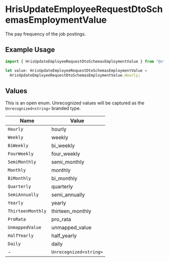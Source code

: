 # HrisUpdateEmployeeRequestDtoSchemasEmploymentValue

The pay frequency of the job postings.

## Example Usage

```typescript
import { HrisUpdateEmployeeRequestDtoSchemasEmploymentValue } from "@stackone/stackone-client-ts/sdk/models/shared";

let value: HrisUpdateEmployeeRequestDtoSchemasEmploymentValue =
  HrisUpdateEmployeeRequestDtoSchemasEmploymentValue.Hourly;
```

## Values

This is an open enum. Unrecognized values will be captured as the `Unrecognized<string>` branded type.

| Name                   | Value                  |
| ---------------------- | ---------------------- |
| `Hourly`               | hourly                 |
| `Weekly`               | weekly                 |
| `BiWeekly`             | bi_weekly              |
| `FourWeekly`           | four_weekly            |
| `SemiMonthly`          | semi_monthly           |
| `Monthly`              | monthly                |
| `BiMonthly`            | bi_monthly             |
| `Quarterly`            | quarterly              |
| `SemiAnnually`         | semi_annually          |
| `Yearly`               | yearly                 |
| `ThirteenMonthly`      | thirteen_monthly       |
| `ProRata`              | pro_rata               |
| `UnmappedValue`        | unmapped_value         |
| `HalfYearly`           | half_yearly            |
| `Daily`                | daily                  |
| -                      | `Unrecognized<string>` |